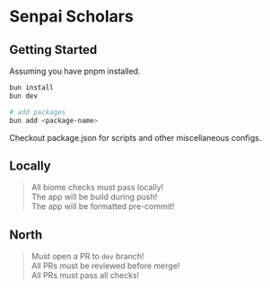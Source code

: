# Senpai Scholars

## Getting Started

Assuming you have pnpm installed.

```bash
bun install
bun dev

# add packages
bun add <package-name>
```

Checkout package.json for scripts and other miscellaneous configs.

## Locally

> All biome checks must pass locally!\
> The app will be build during push!\
> The app will be formatted pre-commit!

## North

> Must open a PR to `dev` branch!\
> All PRs must be reviewed before merge!\
> All PRs must pass all checks!
